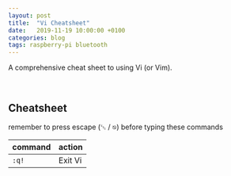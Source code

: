 ```yaml
---
layout: post
title:  "Vi Cheatsheet"
date:   2019-11-19 10:00:00 +0100
categories: blog
tags: raspberry-pi bluetooth
---
```


<span class="firstcharacter">A</span> comprehensive cheat sheet to using Vi (or Vim).

<br>

## Cheatsheet

remember to press escape (<kbd>␛</kbd> / <kbd>⎋</kbd>) before typing these commands

| command | action  |
| ------- | ------- |
| `:q!`   | Exit Vi |
